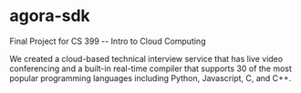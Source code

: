 # agora-sdk

Final Project for CS 399 -- Intro to Cloud Computing

We created a cloud-based technical interview service that has live video conferencing and a built-in real-time compiler that supports 30 of the most popular programming languages including Python, Javascript, C, and C++. 
